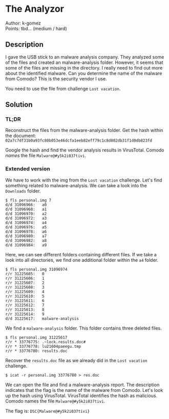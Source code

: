 # The Analyzor

Author: k-gomez \
Points: tbd... (medium / hard)

## Description

I gave the USB stick to an malware analysis company. They analyzed some of the files and created an malware-analysis folder. However, it seems that some of the files are missing in the directory. I really need to find out more about the identified malware. Can you determine the name of the malware from Comodo? This is the security vendor I use.

You need to use the file from challenge `Lost vacation`.

## Solution

### TL;DR

Reconstruct the files from the malware-analysis folder. Get the hash within the document: `02a7c7df31b0a93fc80b053e46dcfa1eeb82eff79c1c8d802db31f1d0db823fd`

Google the hash and find the vendor analysis results in VirusTotal. Comodo *names* the file `Malware@#y5k2i037tivi`.


### Extended version

We have to work with the img from the `Lost vacation` challenge. Let's find something related to malware-analysis. We can take a look into the `Downloads` folder.
```
$ fls personal.img 7 
d/d 31096966:   a0
d/d 31096968:   a1
d/d 31096970:   a2
d/d 31096972:   a3
d/d 31096974:   a4
d/d 31096976:   a5
d/d 31096978:   a6
d/d 31096980:   a7
d/d 31096982:   a8
d/d 31096984:   a9
```

Here, we can see different folders containing different files. If we take a look into all directories, we find one additional folder within the `a4` folder.
```
$ fls personal.img 31096974 
r/r 31225605:   0
r/r 31225606:   1
r/r 31225607:   2
r/r 31225608:   3
r/r 31225609:   4
r/r 31225610:   5
r/r 31225611:   6
r/r 31225612:   7
r/r 31225613:   8
r/r 31225614:   9
d/d 31225617:   malware-analysis
```

We find a `malware-analysis` folder. This folder contains three deleted files.
```
$ fls personal.img 31225617 
r/r * 33776775: .~lock.results.doc#
r/r * 33776778: lu21604paeegu.tmp
r/r * 33776780: results.doc
```

Recover the `results.doc` file as we already did in the `Lost vacation` challenge.
```
$ icat -r personal.img 33776780 > res.doc 
```

We can open the file and find a malware-analysis report. The description indicates that the flag is the name of the malware from Comodo. Let's look up the hash using VirusTotal. VirusTotal identifies the hash as malicious. Comodo names the file `Malware@#y5k2i037tivi`.

The flag is: `DSC{Malware@#y5k2i037tivi}`
